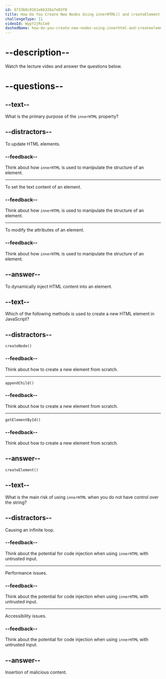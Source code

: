 ```yaml
---
id: 673368c0161e6b326a7e03f0
title: How Do You Create New Nodes Using innerHTML() and createElement()?
challengeType: 11
videoId: WypY2jRcCe0
dashedName: how-do-you-create-new-nodes-using-innerhtml-and-createelement
---
```


# --description--

Watch the lecture video and answer the questions below.

# --questions--

## --text--

What is the primary purpose of the `innerHTML` property?

## --distractors--

To update HTML elements.

### --feedback--

Think about how `innerHTML` is used to manipulate the structure of an element.

---

To set the text content of an element.

### --feedback--

Think about how `innerHTML` is used to manipulate the structure of an element.

---

To modify the attributes of an element.

### --feedback--

Think about how `innerHTML` is used to manipulate the structure of an element.

## --answer--

To dynamically inject HTML content into an element.

## --text--

Which of the following methods is used to create a new HTML element in JavaScript?

## --distractors--

`createNode()`

### --feedback--

Think about how to create a new element from scratch.

---

`appendChild()`

### --feedback--

Think about how to create a new element from scratch.

---

`getElementById()`

### --feedback--

Think about how to create a new element from scratch.

## --answer--

`createElement()`

## --text--

What is the main risk of using `innerHTML` when you do not have control over the string?

## --distractors--

Causing an infinite loop.

### --feedback--

Think about the potential for code injection when using `innerHTML` with untrusted input.

---

Performance issues.

### --feedback--

Think about the potential for code injection when using `innerHTML` with untrusted input.

---

Accessibility issues.

### --feedback--

Think about the potential for code injection when using `innerHTML` with untrusted input.

## --answer--

Insertion of malicious content.

